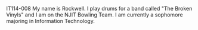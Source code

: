 IT114-008
My name is Rockwell. I play drums for a band called "The Broken Vinyls" 
and I am on the NJIT Bowling Team. I am currently a sophomore majoring in 
Information Technology.